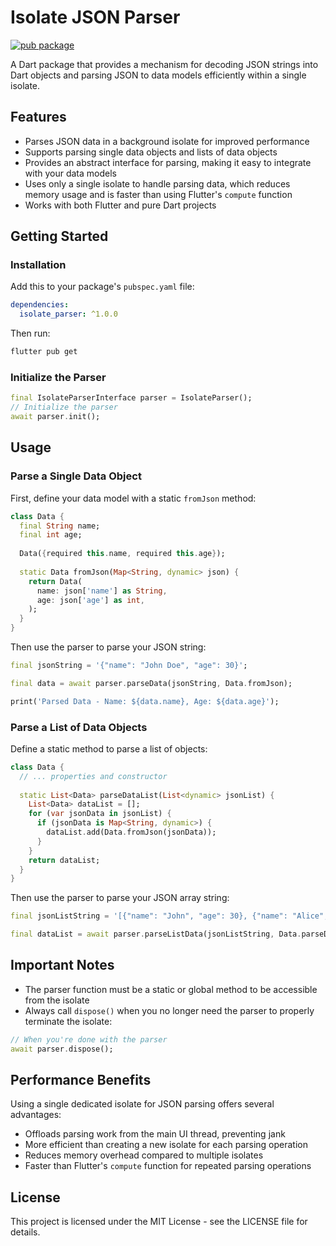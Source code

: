 # Isolate JSON Parser

[![pub package](https://img.shields.io/pub/v/isolate_parser.svg)](https://pub.dev/packages/isolate_parser)

A Dart package that provides a mechanism for decoding JSON strings into Dart objects and parsing JSON to data models efficiently within a single isolate.

## Features

- Parses JSON data in a background isolate for improved performance
- Supports parsing single data objects and lists of data objects
- Provides an abstract interface for parsing, making it easy to integrate with your data models
- Uses only a single isolate to handle parsing data, which reduces memory usage and is faster than using Flutter's `compute` function
- Works with both Flutter and pure Dart projects

## Getting Started

### Installation

Add this to your package's `pubspec.yaml` file:

```yaml
dependencies:
  isolate_parser: ^1.0.0
```

Then run:

```bash
flutter pub get
```

### Initialize the Parser

```dart
final IsolateParserInterface parser = IsolateParser();
// Initialize the parser
await parser.init();
```

## Usage

### Parse a Single Data Object

First, define your data model with a static `fromJson` method:

```dart
class Data {
  final String name;
  final int age;
  
  Data({required this.name, required this.age});
  
  static Data fromJson(Map<String, dynamic> json) {
    return Data(
      name: json['name'] as String,
      age: json['age'] as int,
    );
  }
}
```

Then use the parser to parse your JSON string:

```dart
final jsonString = '{"name": "John Doe", "age": 30}';

final data = await parser.parseData(jsonString, Data.fromJson);

print('Parsed Data - Name: ${data.name}, Age: ${data.age}');
```

### Parse a List of Data Objects

Define a static method to parse a list of objects:

```dart
class Data {
  // ... properties and constructor
  
  static List<Data> parseDataList(List<dynamic> jsonList) {
    List<Data> dataList = [];
    for (var jsonData in jsonList) {
      if (jsonData is Map<String, dynamic>) {
        dataList.add(Data.fromJson(jsonData));
      }
    }
    return dataList;
  }
}
```

Then use the parser to parse your JSON array string:

```dart
final jsonListString = '[{"name": "John", "age": 30}, {"name": "Alice", "age": 25}]';

final dataList = await parser.parseListData(jsonListString, Data.parseDataList);
```

## Important Notes

- The parser function must be a static or global method to be accessible from the isolate
- Always call `dispose()` when you no longer need the parser to properly terminate the isolate:

```dart
// When you're done with the parser
await parser.dispose();
```

## Performance Benefits

Using a single dedicated isolate for JSON parsing offers several advantages:

- Offloads parsing work from the main UI thread, preventing jank
- More efficient than creating a new isolate for each parsing operation
- Reduces memory overhead compared to multiple isolates
- Faster than Flutter's `compute` function for repeated parsing operations

## License

This project is licensed under the MIT License - see the LICENSE file for details.
